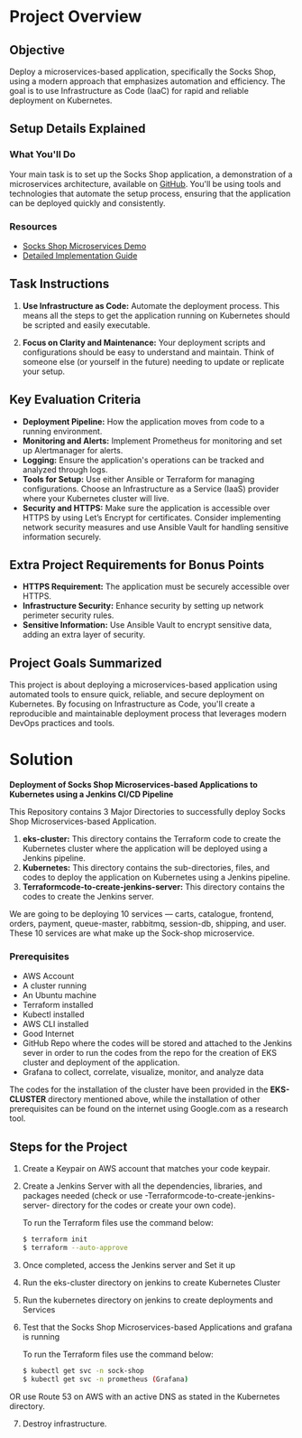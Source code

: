 # Project Overview

## Objective

Deploy a microservices-based application, specifically the Socks Shop, using a modern approach that emphasizes automation and efficiency. The goal is to use Infrastructure as Code (IaaC) for rapid and reliable deployment on Kubernetes.

## Setup Details Explained

### What You'll Do

Your main task is to set up the Socks Shop application, a demonstration of a microservices architecture, available on [GitHub](https://github.com/microservices-demo/microservices-demo.github.io). You'll be using tools and technologies that automate the setup process, ensuring that the application can be deployed quickly and consistently.

### Resources

- [Socks Shop Microservices Demo](https://github.com/microservices-demo/microservices-demo.github.io)
- [Detailed Implementation Guide](https://github.com/microservices-demo/microservices-demo/tree/master)

## Task Instructions

1. **Use Infrastructure as Code:** Automate the deployment process. This means all the steps to get the application running on Kubernetes should be scripted and easily executable.
   
2. **Focus on Clarity and Maintenance:** Your deployment scripts and configurations should be easy to understand and maintain. Think of someone else (or yourself in the future) needing to update or replicate your setup.

## Key Evaluation Criteria

- **Deployment Pipeline:** How the application moves from code to a running environment.
- **Monitoring and Alerts:** Implement Prometheus for monitoring and set up Alertmanager for alerts.
- **Logging:** Ensure the application's operations can be tracked and analyzed through logs.
- **Tools for Setup:** Use either Ansible or Terraform for managing configurations. Choose an Infrastructure as a Service (IaaS) provider where your Kubernetes cluster will live.
- **Security and HTTPS:** Make sure the application is accessible over HTTPS by using Let’s Encrypt for certificates. Consider implementing network security measures and use Ansible Vault for handling sensitive information securely.

## Extra Project Requirements for Bonus Points

- **HTTPS Requirement:** The application must be securely accessible over HTTPS.
- **Infrastructure Security:** Enhance security by setting up network perimeter security rules.
- **Sensitive Information:** Use Ansible Vault to encrypt sensitive data, adding an extra layer of security.

## Project Goals Summarized

This project is about deploying a microservices-based application using automated tools to ensure quick, reliable, and secure deployment on Kubernetes. By focusing on Infrastructure as Code, you'll create a reproducible and maintainable deployment process that leverages modern DevOps practices and tools.

# Solution

**Deployment of Socks Shop Microservices-based Applications to Kubernetes using a Jenkins CI/CD Pipeline**

This Repository contains 3 Major Directories to successfully deploy Socks Shop Microservices-based Application.

1. **eks-cluster:** This directory contains the Terraform code to create the Kubernetes cluster where the application will be deployed using a Jenkins pipeline.
2. **Kubernetes:** This directory contains the sub-directories, files, and codes to deploy the application on Kubernetes using a Jenkins pipeline.
3. **Terraformcode-to-create-jenkins-server:** This directory contains the codes to create the Jenkins server.

We are going to be deploying 10 services — carts, catalogue, frontend, orders, payment, queue-master, rabbitmq, session-db, shipping, and user. These 10 services are what make up the Sock-shop microservice.

### Prerequisites

- AWS Account
- A cluster running
- An Ubuntu machine
- Terraform installed
- Kubectl installed
- AWS CLI installed
- Good Internet
- GitHub Repo where the codes will be stored and attached to the Jenkins sever in order to run the codes from the repo for the creation of EKS cluster and deployment of the application.
- Grafana to collect, correlate, visualize, monitor, and analyze data

The codes for the installation of the cluster have been provided in the **EKS-CLUSTER** directory mentioned above, while the installation of other prerequisites can be found on the internet using Google.com as a research tool.

## Steps for the Project

1. Create a Keypair on AWS account that matches your code keypair.
2. Create a Jenkins Server with all the dependencies, libraries, and packages needed (check or use -Terraformcode-to-create-jenkins-server- directory for the codes or create your own code).

   To run the Terraform files use the command below:
   ```bash
   $ terraform init
   $ terraform --auto-approve

3. Once completed, access the Jenkins server and Set it up
4. Run the eks-cluster directory on jenkins to create Kubernetes Cluster
5. Run the kubernetes directory on jenkins to create deployments and Services
6. Test that the Socks Shop Microservices-based Applications and grafana is running 

    To run the Terraform files use the command below:
   ```bash
   $ kubectl get svc -n sock-shop
   $ kubectl get svc -n prometheus (Grafana)
   
OR use Route 53 on AWS with an active DNS as stated in the Kubernetes directory.

7. Destroy infrastructure.






